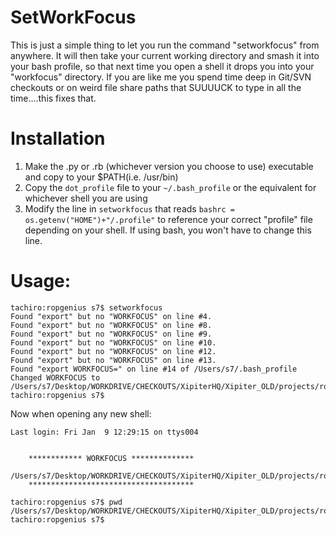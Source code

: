 SetWorkFocus
=====

This is just a simple thing to let you run the command "setworkfocus" from
anywhere. It will then take your current working directory and smash it into
your bash profile, so that next time you open a shell it drops you into your
"workfocus" directory. If you are like me you spend time deep in Git/SVN checkouts
or on weird file share paths that SUUUUCK to type in all the time....this fixes that.

# Installation
1. Make the .py or .rb (whichever version you choose to use) executable and copy to your $PATH(i.e. /usr/bin)
2. Copy the ```dot_profile``` file to your ```~/.bash_profile``` or the equivalent for whichever shell you are using
3. Modify the line in ```setworkfocus``` that reads ```bashrc = os.getenv("HOME")+"/.profile"``` to reference your correct "profile" file depending on your shell. If using bash, you won't have to change this line.


# Usage:
```
tachiro:ropgenius s7$ setworkfocus
Found "export" but no "WORKFOCUS" on line #4.
Found "export" but no "WORKFOCUS" on line #8.
Found "export" but no "WORKFOCUS" on line #9.
Found "export" but no "WORKFOCUS" on line #10.
Found "export" but no "WORKFOCUS" on line #12.
Found "export" but no "WORKFOCUS" on line #13.
Found "export WORKFOCUS=" on line #14 of /Users/s7/.bash_profile
Changed WORKFOCUS to /Users/s7/Desktop/WORKDRIVE/CHECKOUTS/XipiterHQ/Xipiter_OLD/projects/ropgenius
tachiro:ropgenius s7$ 
```

Now when opening any new shell:

```
Last login: Fri Jan  9 12:29:15 on ttys004


    ************ WORKFOCUS **************
    /Users/s7/Desktop/WORKDRIVE/CHECKOUTS/XipiterHQ/Xipiter_OLD/projects/ropgenius
    *************************************

tachiro:ropgenius s7$ pwd
/Users/s7/Desktop/WORKDRIVE/CHECKOUTS/XipiterHQ/Xipiter_OLD/projects/ropgenius
tachiro:ropgenius s7$ 
```
